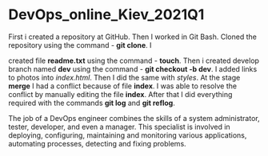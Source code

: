 # DevOps_online_Kiev_2021Q1

First i created a repository at GitHub. Then I worked in Git Bash. Cloned the repository using the command - **git clone**. I 

created file **readme.txt** using the command - **touch**. Then i created develop branch named **dev** using the command - **git checkout -b dev**. I added links to photos into *index.html*. Then I did the same with *styles*. At the stage **merge** I had a conflict because of file **index**. I was able to resolve the conflict by manually editing the file **index**. After that I did everything required with the commands **git log** and **git reflog**. 


The job of a DevOps engineer combines the skills of a system administrator, tester, developer, and even a manager. This specialist is involved in deploying, configuring, maintaining and monitoring various applications, automating processes, detecting and fixing problems.
